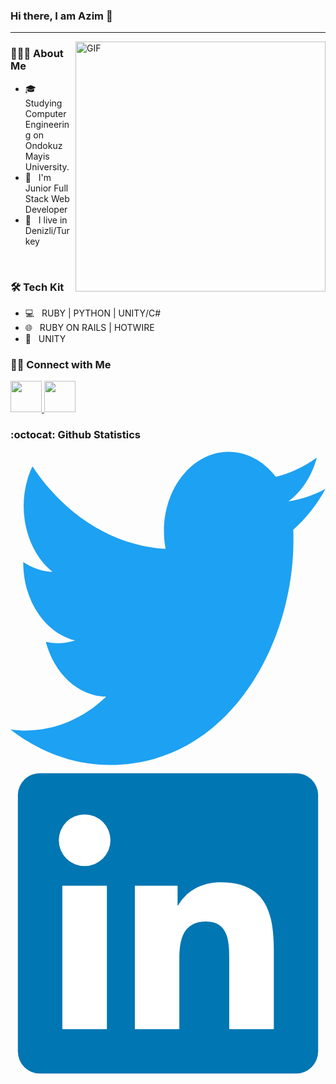 ### Hi there, I am Azim 👋
<hr/>
<img align="right" alt="GIF" src="https://cdn.dribbble.com/users/583077/screenshots/2428506/ror.gif" width="400" loop="infinite" />

<h3> 👨🏻‍💻 About Me </h3>

- 🎓 &nbsp; Studying Computer Engineering on Ondokuz Mayis University.
- 💼 &nbsp; I'm Junior Full Stack Web Developer
- 💒 &nbsp; I live in Denizli/Turkey

<br>
<h3>🛠 Tech Kit </h3>

- 💻 &nbsp; RUBY | PYTHON | UNITY/C#
- 🌐 &nbsp; RUBY ON RAILS | HOTWIRE
- 🔧 &nbsp; UNITY

<h3> 🤝🏻 Connect with Me </h3>

<a href="https://www.linkedin.com/in/azimcan/" target="_blank">
  <img src="https://cdn.jsdelivr.net/gh/devicons/devicon/icons/linkedin/linkedin-original.svg" width="50"/>
</a>
<a href="https://www.twitter.com/azmcnkrc" target="_blank">
  <img src="https://cdn.jsdelivr.net/gh/devicons/devicon/icons/twitter/twitter-original.svg" width="50"/>
</a>

### :octocat: Github Statistics
<p align="left">
  <svg viewBox="0 0 128 128">
    <path d="M40.254 127.637c48.305 0 74.719-48.957 74.719-91.403 0-1.39 0-2.777-.075-4.156 5.141-4.547 9.579-10.18 13.102-16.633-4.79 2.602-9.871 4.305-15.078 5.063 5.48-4.02 9.582-10.336 11.539-17.774-5.156 3.743-10.797 6.38-16.68 7.801-8.136-10.586-21.07-13.18-31.547-6.32-10.472 6.86-15.882 21.46-13.199 35.617C41.922 38.539 22.246 26.336 8.915 6.27 1.933 20.94 5.487 39.723 17.022 49.16c-4.148-.172-8.207-1.555-11.832-4.031v.41c0 15.273 8.786 28.438 21.02 31.492a21.596 21.596 0 01-11.863.543c3.437 13.094 13.297 22.07 24.535 22.328-9.305 8.918-20.793 13.75-32.617 13.72-2.094 0-4.188-.15-6.266-.446 12.008 9.433 25.98 14.441 40.254 14.422" fill="#1da1f2"></path>
  </svg>
  <svg viewBox="0 0 128 128">
    <path fill="#0076b2" d="M116 3H12a8.91 8.91 0 00-9 8.8v104.42a8.91 8.91 0 009 8.78h104a8.93 8.93 0 009-8.81V11.77A8.93 8.93 0 00116 3z"></path><path fill="#fff" d="M21.06 48.73h18.11V107H21.06zm9.06-29a10.5 10.5 0 11-10.5 10.49 10.5 10.5 0 0110.5-10.49M50.53 48.73h17.36v8h.24c2.42-4.58 8.32-9.41 17.13-9.41C103.6 47.28 107 59.35 107 75v32H88.89V78.65c0-6.75-.12-15.44-9.41-15.44s-10.87 7.36-10.87 15V107H50.53z"></path>
  </svg>
</p>

